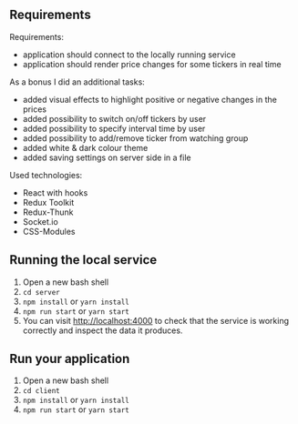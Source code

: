 ## Requirements

Requirements:

- application should connect to the locally running service
- application should render price changes for some tickers in real time

As a bonus I did an additional tasks:

- added visual effects to highlight positive or negative changes in the prices
- added possibility to switch on/off tickers by user
- added possibility to specify interval time by user
- added possibility to add/remove ticker from watching group
- added white & dark colour theme
- added saving settings on server side in a file

Used technologies:

- React with hooks
- Redux Toolkit
- Redux-Thunk
- Socket.io
- CSS-Modules

## Running the local service

1. Open a new bash shell
2. `cd server`
3. `npm install` or `yarn install`
4. `npm run start` or `yarn start`
5. You can visit [http://localhost:4000](http://localhost:4000) to check that the service is working correctly and inspect the data it produces.

## Run your application

1. Open a new bash shell
2. `cd client`
3. `npm install` or `yarn install`
4. `npm run start` or `yarn start`
